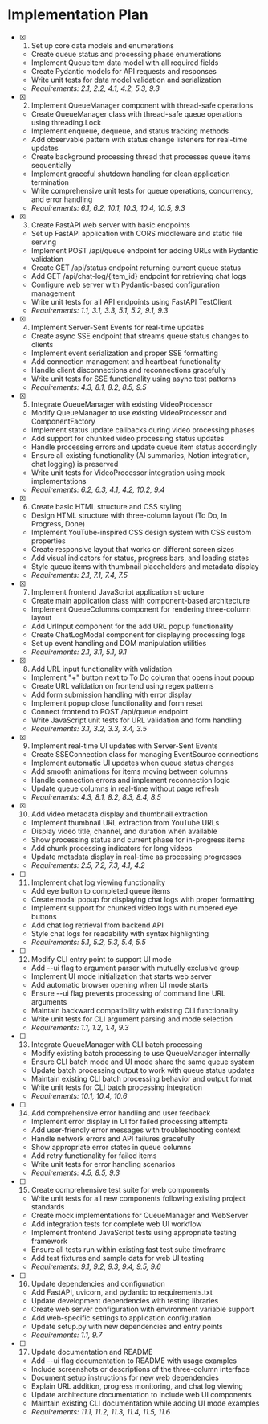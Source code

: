 # Implementation Plan

- [x] 1. Set up core data models and enumerations





  - Create queue status and processing phase enumerations
  - Implement QueueItem data model with all required fields
  - Create Pydantic models for API requests and responses
  - Write unit tests for data model validation and serialization
  - _Requirements: 2.1, 2.2, 4.1, 4.2, 5.3, 9.3_

- [x] 2. Implement QueueManager component with thread-safe operations





  - Create QueueManager class with thread-safe queue operations using threading.Lock
  - Implement enqueue, dequeue, and status tracking methods
  - Add observable pattern with status change listeners for real-time updates
  - Create background processing thread that processes queue items sequentially
  - Implement graceful shutdown handling for clean application termination
  - Write comprehensive unit tests for queue operations, concurrency, and error handling
  - _Requirements: 6.1, 6.2, 10.1, 10.3, 10.4, 10.5, 9.3_

- [x] 3. Create FastAPI web server with basic endpoints





  - Set up FastAPI application with CORS middleware and static file serving
  - Implement POST /api/queue endpoint for adding URLs with Pydantic validation
  - Create GET /api/status endpoint returning current queue status
  - Add GET /api/chat-log/{item_id} endpoint for retrieving chat logs
  - Configure web server with Pydantic-based configuration management
  - Write unit tests for all API endpoints using FastAPI TestClient
  - _Requirements: 1.1, 3.1, 3.3, 5.1, 5.2, 9.1, 9.3_

- [x] 4. Implement Server-Sent Events for real-time updates









  - Create async SSE endpoint that streams queue status changes to clients
  - Implement event serialization and proper SSE formatting
  - Add connection management and heartbeat functionality
  - Handle client disconnections and reconnections gracefully
  - Write unit tests for SSE functionality using async test patterns
  - _Requirements: 4.3, 8.1, 8.2, 8.5, 9.5_

- [x] 5. Integrate QueueManager with existing VideoProcessor





  - Modify QueueManager to use existing VideoProcessor and ComponentFactory
  - Implement status update callbacks during video processing phases
  - Add support for chunked video processing status updates
  - Handle processing errors and update queue item status accordingly
  - Ensure all existing functionality (AI summaries, Notion integration, chat logging) is preserved
  - Write unit tests for VideoProcessor integration using mock implementations
  - _Requirements: 6.2, 6.3, 4.1, 4.2, 10.2, 9.4_

- [x] 6. Create basic HTML structure and CSS styling





  - Design HTML structure with three-column layout (To Do, In Progress, Done)
  - Implement YouTube-inspired CSS design system with CSS custom properties
  - Create responsive layout that works on different screen sizes
  - Add visual indicators for status, progress bars, and loading states
  - Style queue items with thumbnail placeholders and metadata display
  - _Requirements: 2.1, 7.1, 7.4, 7.5_

- [x] 7. Implement frontend JavaScript application structure





  - Create main application class with component-based architecture
  - Implement QueueColumns component for rendering three-column layout
  - Add UrlInput component for the add URL popup functionality
  - Create ChatLogModal component for displaying processing logs
  - Set up event handling and DOM manipulation utilities
  - _Requirements: 2.1, 3.1, 5.1, 9.1_

- [x] 8. Add URL input functionality with validation





  - Implement "+" button next to To Do column that opens input popup
  - Create URL validation on frontend using regex patterns
  - Add form submission handling with error display
  - Implement popup close functionality and form reset
  - Connect frontend to POST /api/queue endpoint
  - Write JavaScript unit tests for URL validation and form handling
  - _Requirements: 3.1, 3.2, 3.3, 3.4, 3.5_

- [x] 9. Implement real-time UI updates with Server-Sent Events





  - Create SSEConnection class for managing EventSource connections
  - Implement automatic UI updates when queue status changes
  - Add smooth animations for items moving between columns
  - Handle connection errors and implement reconnection logic
  - Update queue columns in real-time without page refresh
  - _Requirements: 4.3, 8.1, 8.2, 8.3, 8.4, 8.5_

- [x] 10. Add video metadata display and thumbnail extraction





  - Implement thumbnail URL extraction from YouTube URLs
  - Display video title, channel, and duration when available
  - Show processing status and current phase for in-progress items
  - Add chunk processing indicators for long videos
  - Update metadata display in real-time as processing progresses
  - _Requirements: 2.5, 7.2, 7.3, 4.1, 4.2_

- [ ] 11. Implement chat log viewing functionality
  - Add eye button to completed queue items
  - Create modal popup for displaying chat logs with proper formatting
  - Implement support for chunked video logs with numbered eye buttons
  - Add chat log retrieval from backend API
  - Style chat logs for readability with syntax highlighting
  - _Requirements: 5.1, 5.2, 5.3, 5.4, 5.5_

- [ ] 12. Modify CLI entry point to support UI mode
  - Add --ui flag to argument parser with mutually exclusive group
  - Implement UI mode initialization that starts web server
  - Add automatic browser opening when UI mode starts
  - Ensure --ui flag prevents processing of command line URL arguments
  - Maintain backward compatibility with existing CLI functionality
  - Write unit tests for CLI argument parsing and mode selection
  - _Requirements: 1.1, 1.2, 1.4, 9.3_

- [ ] 13. Integrate QueueManager with CLI batch processing
  - Modify existing batch processing to use QueueManager internally
  - Ensure CLI batch mode and UI mode share the same queue system
  - Update batch processing output to work with queue status updates
  - Maintain existing CLI batch processing behavior and output format
  - Write unit tests for CLI batch processing integration
  - _Requirements: 10.1, 10.4, 10.6_

- [ ] 14. Add comprehensive error handling and user feedback
  - Implement error display in UI for failed processing attempts
  - Add user-friendly error messages with troubleshooting context
  - Handle network errors and API failures gracefully
  - Show appropriate error states in queue columns
  - Add retry functionality for failed items
  - Write unit tests for error handling scenarios
  - _Requirements: 4.5, 8.5, 9.3_

- [ ] 15. Create comprehensive test suite for web components
  - Write unit tests for all new components following existing project standards
  - Create mock implementations for QueueManager and WebServer
  - Add integration tests for complete web UI workflow
  - Implement frontend JavaScript tests using appropriate testing framework
  - Ensure all tests run within existing fast test suite timeframe
  - Add test fixtures and sample data for web UI testing
  - _Requirements: 9.1, 9.2, 9.3, 9.4, 9.5, 9.6_

- [ ] 16. Update dependencies and configuration
  - Add FastAPI, uvicorn, and pydantic to requirements.txt
  - Update development dependencies with testing libraries
  - Create web server configuration with environment variable support
  - Add web-specific settings to application configuration
  - Update setup.py with new dependencies and entry points
  - _Requirements: 1.1, 9.7_

- [ ] 17. Update documentation and README
  - Add --ui flag documentation to README with usage examples
  - Include screenshots or descriptions of the three-column interface
  - Document setup instructions for new web dependencies
  - Explain URL addition, progress monitoring, and chat log viewing
  - Update architecture documentation to include web UI components
  - Maintain existing CLI documentation while adding UI mode examples
  - _Requirements: 11.1, 11.2, 11.3, 11.4, 11.5, 11.6_